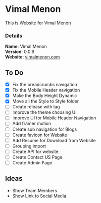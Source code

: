 # Vimal Menon

This is Website for Vimal Menon

### Details

<b>Name</b>: Vimal Menon
<br/>
<b>Version</b>: 0.0.9
<br/>
<b>Website</b>: [vimalmenon.com](https://vimalmenon.com)
<br/>

## To Do

- [x] Fix the breadcrumbs navigation
- [x] Fix the Mobile Header navigation
- [x] Make the Body Height Dynamic
- [x] Move all the Style to Style folder
- [ ] Create release with tag
- [ ] Improve the theme choosing UI
- [ ] Improve UI for Mobile Header Navigation
- [ ] Add framer motion
- [ ] Create sub navigation for Blogs
- [ ] Create favicon for Website
- [ ] Add Resume for Download from Website
- [ ] Grouping import
- [ ] Create API for website
- [ ] Create Contact US Page
- [ ] Create Admin Page

## Ideas

- Show Team Members
- Show Link to Social Media
